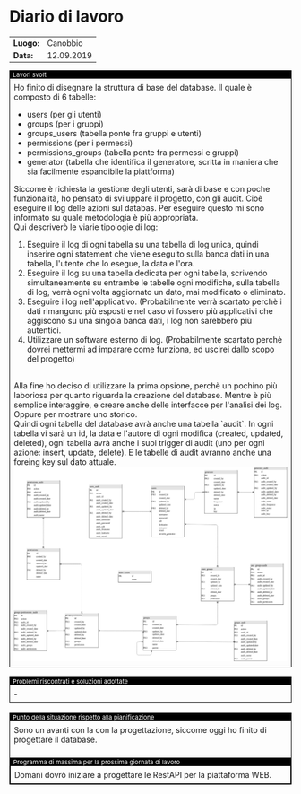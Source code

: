 # Diario di lavoro

<table>
    <tr><td><b>Luogo:</b></td><td>Canobbio</td></tr>
    <tr><td><b>Data:</b></td><td>12.09.2019</td></tr>
</table>

<div style="border: 1px solid black;">
    <div style="background-color:black;color:white;font-size:11px;padding-left:5px">
        Lavori svolti
    </div>
    <div style="padding: 7px">
        Ho finito di disegnare la struttura di base del database. Il quale &egrave; composto di 6 tabelle:
		<ul>
			<li>users (per gli utenti)</li>
			<li>groups (per i gruppi)</li>
			<li>groups_users (tabella ponte fra gruppi e utenti)</li>
			<li>permissions (per i permessi)</li>
			<li>permissions_groups (tabella ponte fra permessi e gruppi)</li>
			<li>generator (tabella che identifica il generatore, scritta in maniera che sia facilmente espandibile la piattforma)</li>
		</ul>
		Siccome &egrave; richiesta la gestione degli utenti, sar&agrave; di base e con poche funzionalit&agrave;, ho pensato di sviluppare il progetto, con gli audit. Cio&egrave; eseguire il log delle azioni sul databas. Per eseguire questo mi sono informato su quale metodologia &egrave; pi&ugrave; appropriata. <br>
		Qui descriver&ograve; le viarie tipologie di log:
		<ol>
			<li>Eseguire il log di ogni tabella su una tabella di log unica, quindi inserire ogni statement che viene eseguito sulla banca dati in una tabella, l'utente che lo esegue, la data e l'ora.</li>
			<li>Eseguire il log su una tabella dedicata per ogni tabella, scrivendo simultaneamente su entrambe le tabelle ogni modifiche, sulla tabella di log, verr&agrave; ogni volta aggiornato un dato, mai modificato o eliminato.</li>
			<li>Eseguire i log nell'applicativo. (Probabilmente verr&agrave; scartato perch&egrave; i dati rimangono pi&ugrave; esposti e nel caso vi fossero pi&ugrave; applicativi che aggiscono su una singola banca dati, i log non sarebber&ograve; pi&ugrave; autentici.</li>
			<li>Utilizzare un software esterno di log. (Probabilmente scartato perch&egrave; dovrei mettermi ad imparare come funziona, ed uscirei dallo scopo del progetto)</li>
		</ol>
		<br>
		Alla fine ho deciso di utilizzare la prima opsione, perch&egrave; un pochino pi&ugrave; laboriosa per quanto riguarda la creazione del database. Mentre &egrave; pi&ugrave; semplice interaggire, e creare anche delle interfacce per l'analisi dei log. Oppure per mostrare uno storico.<br>
		Quindi ogni tabella del database avr&agrave; anche una tabella `audit`. In ogni tabella vi sar&agrave; un id, la data e l'autore di ogni modifica (created, updated, deleted), ogni tabella avr&agrave; anche i suoi trigger di audit (uno per ogni azione: insert, update, delete). E le tabelle di audit avranno anche una foreing key sul dato attuale.<br>
		<img alt="database er schema" src="../doc/img/db.jpg">
    </div>
</div>

<br>

<div style="border: 1px solid black;">
    <div style="background-color:black;color:white;font-size:11px;padding-left:5px">
        Problemi riscontrati e soluzioni adottate
    </div>
    <div style="padding: 7px">
        -
    </div>
</div>

<br>

<div style="border: 1px solid black;">
    <div style="background-color:black;color:white;font-size:11px;padding-left:5px">
        Punto della situazione rispetto alla pianificazione
    </div>
    <div style="padding: 7px">
		Sono un avanti con la con la progettazione, siccome oggi ho finito di progettare il database.
</div>

<br>

<div style="border: 1px solid black;">
    <div style="background-color:black;color:white;font-size:11px;padding-left:5px">
        Programma di massima per la prossima giornata di lavoro
    </div>
    <div style="padding: 7px">
        Domani dovr&ograve; iniziare a progettare le RestAPI per la piattaforma WEB.
    </div>
</div>
